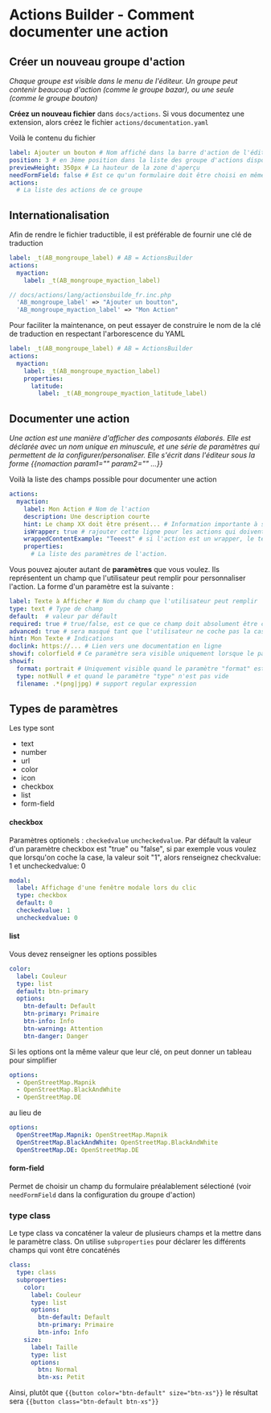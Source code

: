 # Actions Builder - Comment documenter une action

## Créer un nouveau groupe d'action

_Chaque groupe est visible dans le menu de l'éditeur. Un groupe peut contenir beaucoup d'action (comme le groupe bazar), ou une seule (comme le groupe bouton)_

**Créez un nouveau fichier** dans `docs/actions`. Si vous documentez une extension, alors créez le fichier `actions/documentation.yaml`

Voilà le contenu du fichier
```yaml
label: Ajouter un bouton # Nom affiché dans la barre d'action de l'éditeur
position: 3 # en 3ème position dans la liste des groupe d'actions disponibles
previewHeight: 350px # La hauteur de la zone d'aperçu
needFormField: false # Est ce qu'un formulaire doit être choisi en même temps que l'action ? (c'est le cas pour bazar)
actions:
  # La liste des actions de ce groupe
```

## Internationalisation

Afin de rendre le fichier traductible, il est préférable de fournir une clé de traduction
```yaml
label: _t(AB_mongroupe_label) # AB = ActionsBuilder
actions:
  myaction:
    label: _t(AB_mongroupe_myaction_label)
```

```php
// docs/actions/lang/actionsbuilde_fr.inc.php
  'AB_mongroupe_label' => "Ajouter un boutton",
  'AB_mongroupe_myaction_label' => "Mon Action"
```

Pour faciliter la maintenance, on peut essayer de construire le nom de la clé de traduction en respectant l'arborescence du YAML

```yaml
label: _t(AB_mongroupe_label) # AB = ActionsBuilder
actions:
  myaction:
    label: _t(AB_mongroupe_myaction_label)
    properties:
      latitude:
        label: _t(AB_mongroupe_myaction_latitude_label)
```

## Documenter une action

_Une action est une manière d'afficher des composants élaborés. Elle est déclarée avec un nom unique en minuscule, et une série de paramètres qui permettent de la configurer/personaliser. Elle s'écrit dans l'éditeur sous la forme {{nomaction param1="" param2="" ...}}_

Voilà la liste des champs possible pour documenter une action
```yaml
actions:
  myaction:
    label: Mon Action # Nom de l'action
    description: Une description courte
    hint: Le champ XX doit être présent... # Information importante à savoir si on utilise cette action
    isWrapper: true # rajouter cette ligne pour les actions qui doivent se fermer avec un {{end elem="action"}}
    wrappedContentExample: "Teeest" # si l'action est un wrapper, le texte à inclure dans l'action à titre d'exemple
    properties:
      # La liste des paramètres de l'action.
```

Vous pouvez ajouter autant de **paramètres** que vous voulez. Ils représentent un champ que l'utilisateur peut remplir pour personnaliser l'action. La forme d'un paramètre est la suivante :

```yaml
label: Texte à Afficher # Nom du champ que l'utilisateur peut remplir
type: text # Type de champ
default:  # valeur par défault
required: true # true/false, est ce que ce champ doit absolument être configuré par l'utilisateur
advanced: true # sera masqué tant que l'utilisateur ne coche pas la case "paramètres avancés"
hint: Mon Texte # Indications
doclink: https://... # Lien vers une documentation en ligne
showif: colorfield # Ce paramètre sera visible uniquement lorsque le paramètre colorfield n'est pas vide
showif:
  format: portrait # Uniquement visible quand le paramètre "format" est égal à "portait"
  type: notNull # et quand le paramètre "type" n'est pas vide
  filename: .*(png|jpg) # support regular expression
```

## Types de paramètres

Les type sont
  - text
  - number
  - url
  - color
  - icon
  - checkbox
  - list
  - form-field

#### checkbox
Paramètres optionels : `checkedvalue` `uncheckedvalue`. Par défault la valeur d'un paramètre checkbox est "true" ou "false", si par exemple vous voulez que lorsqu'on coche la case, la valeur soit "1", alors renseignez checkvalue: 1 et uncheckedvalue: 0
```yaml
modal:
  label: Affichage d'une fenêtre modale lors du clic
  type: checkbox
  default: 0
  checkedvalue: 1
  uncheckedvalue: 0
```

#### list
Vous devez renseigner les options possibles
```yaml
color:
  label: Couleur
  type: list
  default: btn-primary
  options:
    btn-default: Default
    btn-primary: Primaire
    btn-info: Info
    btn-warning: Attention
    btn-danger: Danger
```

Si les options ont la même valeur que leur clé, on peut donner un tableau pour simplifier
```yaml
options:
  - OpenStreetMap.Mapnik
  - OpenStreetMap.BlackAndWhite
  - OpenStreetMap.DE
```
au lieu de
```yaml
options:
  OpenStreetMap.Mapnik: OpenStreetMap.Mapnik
  OpenStreetMap.BlackAndWhite: OpenStreetMap.BlackAndWhite
  OpenStreetMap.DE: OpenStreetMap.DE
```

#### form-field
Permet de choisir un champ du formulaire préalablement sélectioné (voir `needFormField` dans la configuration du groupe d'action)

### type class
Le type class va concaténer la valeur de plusieurs champs et la mettre dans le paramètre class. On utilise `subproperties` pour déclarer les différents champs qui vont être concaténés
```yaml
class:
  type: class
  subproperties:
    color:
      label: Couleur
      type: list
      options:
        btn-default: Default
        btn-primary: Primaire
        btn-info: Info
    size:
      label: Taille
      type: list
      options:
        btn: Normal
        btn-xs: Petit
```
Ainsi, plutôt que `{{button color="btn-default" size="btn-xs"}}` le résultat sera `{{button class="btn-default btn-xs"}}`

